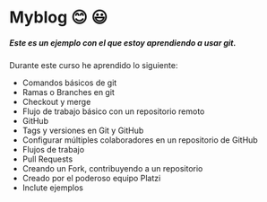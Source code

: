 # Myblog :blush: :smiley:
##### **Este es un ejemplo con el que estoy aprendiendo a usar git.**

Durante este curso he aprendido lo siguiente:

- Comandos básicos de git
- Ramas o Branches en git
- Checkout y merge
- Flujo de trabajo básico con un repositorio remoto
- GitHub
- Tags y versiones en Git y GitHub
- Configurar múltiples colaboradores en un repositorio de GitHub
- Flujos de trabajo
- Pull Requests
- Creando un Fork, contribuyendo a un repositorio
- Creado por el poderoso equipo Platzi
- Inclute ejemplos
